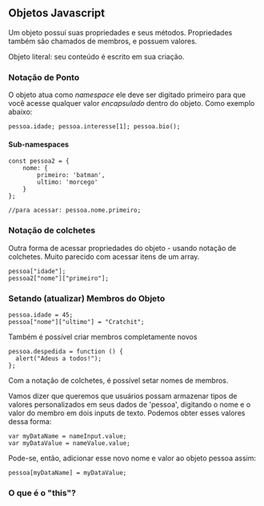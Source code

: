 ## Objetos Javascript

Um objeto possuí suas propriedades e seus métodos.
Propriedades também são chamados de membros, e possuem valores.

Objeto literal: seu conteúdo é escrito em sua criação.

### Notação de Ponto

O objeto atua como *namespace* ele deve ser digitado primeiro para que você acesse qualquer valor *encapsulado* dentro do objeto. Como exemplo abaixo:

`
pessoa.idade;
pessoa.interesse[1];
pessoa.bio();
`

#### Sub-namespaces

```
const pessoa2 = {
    nome: {
        primeiro: 'batman',
        ultimo: 'morcego'
    }
};

//para acessar: pessoa.nome.primeiro;
```

### Notação de colchetes

Outra forma de acessar propriedades do objeto - usando notação de colchetes. Muito parecido com acessar itens de um array.

```
pessoa["idade"];
pessoa2["nome"]["primeiro"];
```

### Setando (atualizar) Membros do Objeto

```
pessoa.idade = 45;
pessoa["nome"]["ultimo"] = "Cratchit";
```

Também é possível criar membros completamente novos

```pessoa["olhos"] = "castanho";
pessoa.despedida = function () {
  alert("Adeus a todos!");
};
```

Com a notação de colchetes, é possível setar nomes de membros.

Vamos dizer que queremos que usuários possam armazenar tipos de valores personalizados em seus dados de 'pessoa', digitando o nome e o valor do membro em dois inputs de texto. Podemos obter esses valores dessa forma:

```
var myDataName = nameInput.value;
var myDataValue = nameValue.value;
```

Pode-se, então, adicionar esse novo nome e valor ao objeto pessoa assim:

```
pessoa[myDataName] = myDataValue;
```

### O que é o "this"?